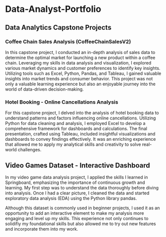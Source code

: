 # Data-Analyst-Portfolio


## Data Analytics Capstone Projects

### Coffee Chain Sales Analysis (CoffeeChainSalesV2)

In this capstone project, I conducted an in-depth analysis of sales data to determine the optimal market for launching a new product within a coffee chain. Leveraging my skills in data analysis and visualization, I explored various market dynamics and customer preferences to identify key insights. Utilizing tools such as Excel, Python, Pandas, and Tableau, I gained valuable insights into market trends and consumer behavior. This project was not only a valuable learning experience but also an enjoyable journey into the world of data-driven decision-making.

### Hotel Booking - Online Cancellations Analysis

For this capstone project, I delved into the analysis of hotel booking data to understand patterns and factors influencing online cancellations. Utilizing Python for data cleaning and analysis, I employed Excel to develop a comprehensive framework for dashboards and calculations. The final presentation, crafted using Tableau, included insightful visualizations and dashboards to convey findings effectively. It was an enriching experience that allowed me to apply my analytical skills and creativity to solve real-world challenges.


## Video Games Dataset - Interactive Dashboard

In my video game data analysis project, I applied the skills I learned in Springboard, emphasizing the importance of continuous growth and learning. My first step was to understand the data thoroughly before diving into analysis. Once I had a clear picture, I cleaned the data and started exploratory data analysis (EDA) using the Python library pandas.

Although this dataset is commonly used in beginner projects, I used it as an opportunity to add an interactive element to make my analysis more engaging and level up my skills. This experience not only continues to solidifiy my foundational skills but also allowed me to try out new features and incorporate them into my work.

